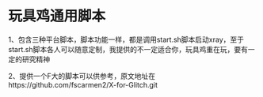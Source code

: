 # 玩具鸡通用脚本


1、包含三种平台脚本，脚本功能一样，都是调用start.sh脚本启动xray，至于start.sh脚本各人可以随意定制，我提供的不一定适合你，玩具鸡重在玩，要有一定的研究精神

2、提供一个F大的脚本可以供参考，原文地址在https://github.com/fscarmen2/X-for-Glitch.git
